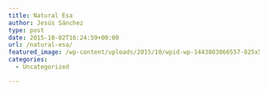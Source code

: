 ```yaml
---
title: Natural Esa
author: Jesús Sánchez
type: post
date: 2015-10-02T16:24:59+00:00
url: /natural-esa/
featured_image: /wp-content/uploads/2015/10/wpid-wp-1443803066557-825x510.jpeg
categories:
  - Uncategorized

---
```

